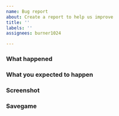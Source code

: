 ```yaml
---
name: Bug report
about: Create a report to help us improve
title: ''
labels: ''
assignees: burner1024

---
```


### What happened

### What you expected to happen

### Screenshot

### Savegame
